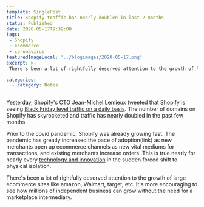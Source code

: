 ```yaml
---
template: SinglePost
title: Shopify traffic has nearly doubled in last 2 months
status: Published
date: 2020-05-17T9:39:00
tags:
 - Shopify
 - ecommerce
 - coronavirus
featuredImageLocal: '../blogimages/2020-05-17.png'
excerpt: >-
 There's been a lot of rightfully deserved attention to the growth of large ecommerce sites like amazon, Walmart, target, etc. It's more encouraging to see how millions of independent business can grow without the need for a marketplace intermediary.

categories:
  - category: Notes
---
```

Yesterday, Shopify's CTO Jean-Michel Lemieux tweeted that Shopify is seeing [Black Friday level traffic on a daily basis](https://twitter.com/jmwind/status/1250816681024331777?). The number of domains on Shopify has skyrocketed and traffic has nearly doubled in the past few months.

Prior to the covid pandemic, Shopify was already growing fast. The pandemic has greatly increased the pace of adoption(link) as new merchants open up ecommerce channels as new vital mediums for transactions, and existing merchants increase orders. This is true nearly for nearly every [technology and innovation](https://ecomloop.com/posts/innovation-is-coming-faster-to-digital-economy/) in the sudden forced shift to physical isolation. 

There's been a lot of rightfully deserved attention to the growth of large ecommerce sites like amazon, Walmart, target, etc. It's more encouraging to see how millions of independent business can grow without the need for a marketplace intermediary.
